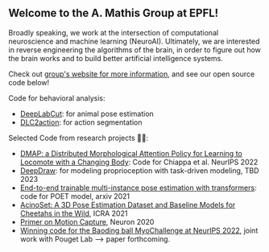 ## Welcome to the A. Mathis Group at EPFL! 

Broadly speaking, we work at the intersection of computational neuroscience and machine learning (NeuroAI). Ultimately, we are interested in reverse engineering the algorithms of the brain, in order to figure out how the brain works and to build better artificial intelligence systems.  

Check out [group's website for more information](http://www.mathisgroup.org), and see our open source code below!

Code for behavioral analysis:

- [DeepLabCut](https://github.com/DeepLabCut/DeepLabCut): for animal pose estimation
- [DLC2action](https://github.com/AlexEMG/DLC2action): for action segmentation 

Selected Code from research projects 👩‍💻:
- [DMAP: a Distributed Morphological Attention Policy for Learning to Locomote with a Changing Body](https://github.com/amathislab/dmap): Code for Chiappa et al. NeurIPS 2022
- [DeepDraw](https://github.com/amathislab/DeepDraw): for modeling proprioception with task-driven modeling, TBD 2023
- [End-to-end trainable multi-instance pose estimation with transformers](https://github.com/amathislab/poet): code for POET model, arxiv 2021
- [AcinoSet: A 3D Pose Estimation Dataset and Baseline Models for Cheetahs in the Wild](https://github.com/amathislab/AcinoSet), ICRA 2021
- [Primer on Motion Capture](https://github.com/amathislab/Primer-MotionCapture), Neuron 2020
- [Winning code for the Baoding ball MyoChallenge at NeurIPS 2022](https://github.com/amathislab/myochallenge), joint work with Pouget Lab --> paper forthcoming.
<!--

**Here are some ideas to get you started:**

🙋‍♀️ A short introduction - what is your organization all about?
🌈 Contribution guidelines - how can the community get involved?
👩‍💻 Useful resources - where can the community find your docs? Is there anything else the community should know?
🍿 Fun facts - what does your team eat for breakfast?
🧙 Remember, you can do mighty things with the power of [Markdown](https://docs.github.com/github/writing-on-github/getting-started-with-writing-and-formatting-on-github/basic-writing-and-formatting-syntax)
-->
